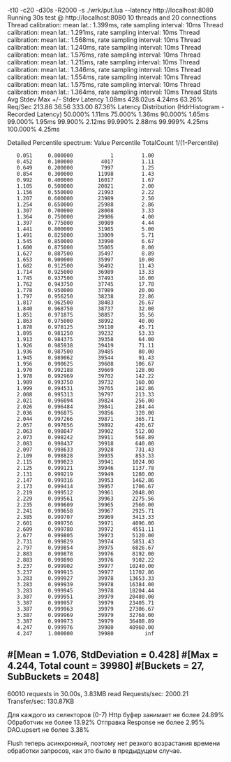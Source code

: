 -t10 -c20 -d30s -R2000 -s ./wrk/put.lua --latency http://localhost:8080
Running 30s test @ http://localhost:8080
  10 threads and 20 connections
  Thread calibration: mean lat.: 1.399ms, rate sampling interval: 10ms
  Thread calibration: mean lat.: 1.291ms, rate sampling interval: 10ms
  Thread calibration: mean lat.: 1.568ms, rate sampling interval: 10ms
  Thread calibration: mean lat.: 1.240ms, rate sampling interval: 10ms
  Thread calibration: mean lat.: 1.576ms, rate sampling interval: 10ms
  Thread calibration: mean lat.: 1.215ms, rate sampling interval: 10ms
  Thread calibration: mean lat.: 1.346ms, rate sampling interval: 10ms
  Thread calibration: mean lat.: 1.554ms, rate sampling interval: 10ms
  Thread calibration: mean lat.: 1.575ms, rate sampling interval: 10ms
  Thread calibration: mean lat.: 1.364ms, rate sampling interval: 10ms
  Thread Stats   Avg      Stdev     Max   +/- Stdev
    Latency     1.08ms  428.02us   4.24ms   63.26%
    Req/Sec   213.86     36.56   333.00     87.36%
  Latency Distribution (HdrHistogram - Recorded Latency)
 50.000%    1.11ms
 75.000%    1.36ms
 90.000%    1.65ms
 99.000%    1.95ms
 99.900%    2.12ms
 99.990%    2.88ms
 99.999%    4.25ms
100.000%    4.25ms

  Detailed Percentile spectrum:
       Value   Percentile   TotalCount 1/(1-Percentile)

       0.051     0.000000            1         1.00
       0.452     0.100000         4017         1.11
       0.649     0.200000         7997         1.25
       0.854     0.300000        11998         1.43
       0.992     0.400000        16017         1.67
       1.105     0.500000        20021         2.00
       1.156     0.550000        21993         2.22
       1.207     0.600000        23989         2.50
       1.254     0.650000        25988         2.86
       1.307     0.700000        28008         3.33
       1.364     0.750000        29986         4.00
       1.397     0.775000        30989         4.44
       1.441     0.800000        31985         5.00
       1.491     0.825000        33009         5.71
       1.545     0.850000        33990         6.67
       1.600     0.875000        35005         8.00
       1.627     0.887500        35497         8.89
       1.653     0.900000        35997        10.00
       1.682     0.912500        36492        11.43
       1.714     0.925000        36989        13.33
       1.745     0.937500        37493        16.00
       1.762     0.943750        37745        17.78
       1.778     0.950000        37989        20.00
       1.797     0.956250        38238        22.86
       1.817     0.962500        38483        26.67
       1.840     0.968750        38737        32.00
       1.851     0.971875        38857        35.56
       1.863     0.975000        38992        40.00
       1.878     0.978125        39110        45.71
       1.895     0.981250        39232        53.33
       1.913     0.984375        39358        64.00
       1.926     0.985938        39419        71.11
       1.936     0.987500        39485        80.00
       1.945     0.989062        39544        91.43
       1.956     0.990625        39608       106.67
       1.970     0.992188        39669       128.00
       1.978     0.992969        39702       142.22
       1.989     0.993750        39732       160.00
       1.999     0.994531        39765       182.86
       2.008     0.995313        39797       213.33
       2.021     0.996094        39824       256.00
       2.026     0.996484        39841       284.44
       2.036     0.996875        39856       320.00
       2.044     0.997266        39871       365.71
       2.057     0.997656        39892       426.67
       2.063     0.998047        39902       512.00
       2.073     0.998242        39911       568.89
       2.083     0.998437        39918       640.00
       2.097     0.998633        39928       731.43
       2.109     0.998828        39935       853.33
       2.115     0.999023        39941      1024.00
       2.125     0.999121        39946      1137.78
       2.131     0.999219        39949      1280.00
       2.147     0.999316        39953      1462.86
       2.173     0.999414        39957      1706.67
       2.219     0.999512        39961      2048.00
       2.229     0.999561        39963      2275.56
       2.235     0.999609        39965      2560.00
       2.241     0.999658        39967      2925.71
       2.385     0.999707        39969      3413.33
       2.601     0.999756        39971      4096.00
       2.609     0.999780        39972      4551.11
       2.677     0.999805        39973      5120.00
       2.731     0.999829        39974      5851.43
       2.797     0.999854        39975      6826.67
       2.883     0.999878        39976      8192.00
       2.883     0.999890        39976      9102.22
       3.237     0.999902        39977     10240.00
       3.237     0.999915        39977     11702.86
       3.283     0.999927        39978     13653.33
       3.283     0.999939        39978     16384.00
       3.283     0.999945        39978     18204.44
       3.387     0.999951        39979     20480.00
       3.387     0.999957        39979     23405.71
       3.387     0.999963        39979     27306.67
       3.387     0.999969        39979     32768.00
       3.387     0.999973        39979     36408.89
       4.247     0.999976        39980     40960.00
       4.247     1.000000        39980          inf
#[Mean    =        1.076, StdDeviation   =        0.428]
#[Max     =        4.244, Total count    =        39980]
#[Buckets =           27, SubBuckets     =         2048]
----------------------------------------------------------
  60010 requests in 30.00s, 3.83MB read
Requests/sec:   2000.21
Transfer/sec:    130.87KB

Для каждого из селекторов (0-7)
Http буфер занимает не более 24.89%
Обработчик не более 13.92%
Отправка Response не более 2.95%
DAO.upsert не более 3.38%

Flush теперь асинхронный, поэтому нет резкого возрастания времени обработки запросов, как это было в предыдущем случае.
